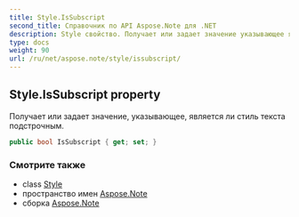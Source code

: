 ```yaml
---
title: Style.IsSubscript
second_title: Справочник по API Aspose.Note для .NET
description: Style свойство. Получает или задает значение указывающее является ли стиль текста подстрочным.
type: docs
weight: 90
url: /ru/net/aspose.note/style/issubscript/
---
```

## Style.IsSubscript property

Получает или задает значение, указывающее, является ли стиль текста подстрочным.

```csharp
public bool IsSubscript { get; set; }
```

### Смотрите также

* class [Style](../)
* пространство имен [Aspose.Note](../../style/)
* сборка [Aspose.Note](../../../)


